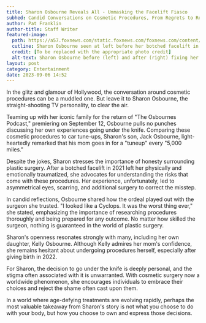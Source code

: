 ```yaml
---
title: Sharon Osbourne Reveals All - Unmasking the Facelift Fiasco
subhed: Candid Conversations on Cosmetic Procedures, From Regrets to Redemption
author: Pat Franklin
author-title: Staff Writer
featured-image: 
  path: https://a57.foxnews.com/static.foxnews.com/foxnews.com/content/uploads/2023/09/720/405/Sharon-Osbourne_02.jpg?ve=1&tl=1
  cutline: Sharon Osbourne seen at left before her botched facelift in 2021. She had another procedure to correct the plastic surgery nightmare. Today, Sharon, right, is candid about her experiences going under the knife
  credit: [To be replaced with the appropriate photo credit]
  alt-text: Sharon Osbourne before (left) and after (right) fixing her facelift.
layout: post
category: Entertainment
date: 2023-09-06 14:52
---
```


In the glitz and glamour of Hollywood, the conversation around cosmetic procedures can be a muddled one. But leave it to Sharon Osbourne, the straight-shooting TV personality, to clear the air.

Teaming up with her iconic family for the return of "The Osbournes Podcast," premiering on September 12, Osbourne pulls no punches discussing her own experiences going under the knife. Comparing these cosmetic procedures to car tune-ups, Sharon's son, Jack Osbourne, light-heartedly remarked that his mom goes in for a "tuneup" every "5,000 miles."

Despite the jokes, Sharon stresses the importance of honesty surrounding plastic surgery. After a botched facelift in 2021 left her physically and emotionally traumatized, she advocates for understanding the risks that come with these procedures. Her experience, unfortunately, led to asymmetrical eyes, scarring, and additional surgery to correct the misstep.

In candid reflections, Osbourne shared how the ordeal played out with the surgeon she trusted. "I looked like a Cyclops. It was the worst thing ever," she stated, emphasizing the importance of researching procedures thoroughly and being prepared for any outcome. No matter how skilled the surgeon, nothing is guaranteed in the world of plastic surgery.

Sharon's openness resonates strongly with many, including her own daughter, Kelly Osbourne. Although Kelly admires her mom's confidence, she remains hesitant about undergoing procedures herself, especially after giving birth in 2022.

For Sharon, the decision to go under the knife is deeply personal, and the stigma often associated with it is unwarranted. With cosmetic surgery now a worldwide phenomenon, she encourages individuals to embrace their choices and reject the shame often cast upon them.

In a world where age-defying treatments are evolving rapidly, perhaps the most valuable takeaway from Sharon's story is not what you choose to do with your body, but how you choose to own and express those decisions.
